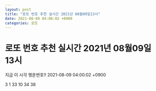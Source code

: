 ```yaml
---
layout: post
title: "로또 번호 추천 실시간 2021년 08월09일13시"
date: 2021-08-09 04:00:02 +0900
categories: 로또
---
```


# 로또 번호 추천 실시간 2021년 08월09일13시

지금 이 시각 행운번호!! 2021-08-09 04:00:02 +0900

 3  1  33  10  34  38 

